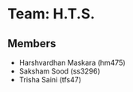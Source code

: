 # Team: H.T.S.
## Members
* Harshvardhan Maskara (hm475)
* Saksham Sood (ss3296)
* Trisha Saini (tfs47)